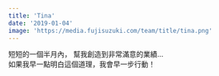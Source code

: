 ```yaml
---
title: 'Tina'
date: '2019-01-04'
image: 'https://media.fujisuzuki.com/team/title/tina.png'
---
```

短短的一個半月內， 幫我創造到非常滿意的業績...  
如果我早一點明白這個道理，我會早一步行動！